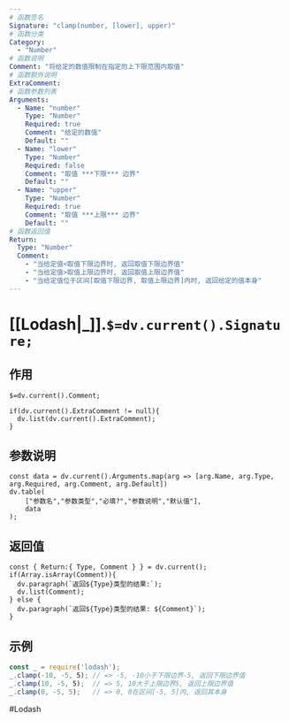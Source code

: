 ```yaml
---
# 函数签名
Signature: "clamp(number, [lower], upper)"
# 函数分类
Category:
  - "Number"
# 函数说明
Comment: "将给定的数值限制在指定的上下限范围内取值"
# 函数额外说明
ExtraComment: 
# 函数参数列表
Arguments:
  - Name: "number"
    Type: "Number"
    Required: true
    Comment: "给定的数值"
    Default: ""
  - Name: "lower"
    Type: "Number"
    Required: false
    Comment: "取值 ***下限*** 边界"
    Default: ""
  - Name: "upper"
    Type: "Number"
    Required: true
    Comment: "取值 ***上限*** 边界"
    Default: ""
# 函数返回值
Return:
  Type: "Number"
  Comment: 
    - "当给定值<取值下限边界时, 返回取值下限边界值"
    - "当给定值>取值上限边界时, 返回取值上限边界值"
    - "当给定值位于区间[取值下限边界, 取值上限边界]内时, 返回给定的值本身"
---
```

# [[Lodash|_]].`$=dv.current().Signature;`
## 作用

`$=dv.current().Comment;`

```dataviewjs
if(dv.current().ExtraComment != null){
  dv.list(dv.current().ExtraComment);
}
```

## 参数说明
```dataviewjs
const data = dv.current().Arguments.map(arg => [arg.Name, arg.Type, arg.Required, arg.Comment, arg.Default])
dv.table(
	["参数名","参数类型","必填?","参数说明","默认值"],
	data
);
```

## 返回值
```dataviewjs
const { Return:{ Type, Comment } } = dv.current();
if(Array.isArray(Comment)){
  dv.paragraph(`返回${Type}类型的结果:`);
  dv.list(Comment);
} else {
  dv.paragraph(`返回${Type}类型的结果: ${Comment}`);
}
```

## 示例
```javascript
const _ = require('lodash');
_.clamp(-10, -5, 5); // => -5, -10小于下限边界-5, 返回下限边界值
_.clamp(10, -5, 5);  // => 5, 10大于上限边界5, 返回上限边界值
_.clamp(0, -5, 5);   // => 0, 0在区间[-5, 5]内, 返回其本身
```

#Lodash 